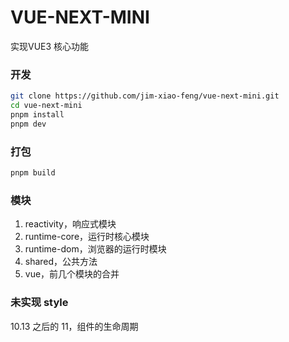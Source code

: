 # VUE-NEXT-MINI
实现VUE3 核心功能

### 开发
```bash
git clone https://github.com/jim-xiao-feng/vue-next-mini.git
cd vue-next-mini
pnpm install
pnpm dev
```

### 打包
```bash
pnpm build
```

### 模块
1. reactivity，响应式模块
2. runtime-core，运行时核心模块
3. runtime-dom，浏览器的运行时模块
4. shared，公共方法
5. vue，前几个模块的合并
   
### 未实现 style
10.13 之后的
11，组件的生命周期
